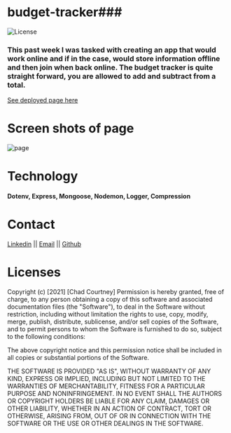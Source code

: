 # budget-tracker### 

![License](https://img.shields.io/badge/License-MIT-brightgreen.svg)

### This past week I was tasked with creating an app that would work online and if in the case, would store information offline and then join when back online. The budget tracker is quite straight forward, you are allowed to add and subtract from a total.

<a href="https://stormy-taiga-31660.herokuapp.com/" target="_blank">See deployed page here </a>

# Screen shots of page
![page]()


# Technology
#### Dotenv, Express, Mongoose, Nodemon, Logger, Compression

# Contact
[Linkedin](https://www.linkedin.com/in/chad-courtney-7951721ba/) ||
[Email](chadcourtney567@gmail.com) ||
[Github](https://github.com/chadcourtney9)

# Licenses 

Copyright (c) [2021] [Chad Courtney]
Permission is hereby granted, free of charge, to any person obtaining a copy of this software and associated documentation files (the "Software"), to deal in the Software without restriction, including without limitation the rights to use, copy, modify, merge, publish, distribute, sublicense, and/or sell copies of the Software, and to permit persons to whom the Software is furnished to do so, subject to the following conditions:

The above copyright notice and this permission notice shall be included in all copies or substantial portions of the Software.

THE SOFTWARE IS PROVIDED "AS IS", WITHOUT WARRANTY OF ANY KIND, EXPRESS OR IMPLIED, INCLUDING BUT NOT LIMITED TO THE WARRANTIES OF MERCHANTABILITY, FITNESS FOR A PARTICULAR PURPOSE AND NONINFRINGEMENT. IN NO EVENT SHALL THE AUTHORS OR COPYRIGHT HOLDERS BE LIABLE FOR ANY CLAIM, DAMAGES OR OTHER LIABILITY, WHETHER IN AN ACTION OF CONTRACT, TORT OR OTHERWISE, ARISING FROM, OUT OF OR IN CONNECTION WITH THE SOFTWARE OR THE USE OR OTHER DEALINGS IN THE SOFTWARE.
